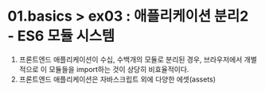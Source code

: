 # 01.basics > ex03 : 애플리케이션 분리2 - ES6 모듈 시스템

1) 프론트엔드 애플리케이션이 수십, 수백개의 모듈로 분리된 경우,  브라우저에서 개별적으로 이 모듈들을 import하는 것이 상당히 비효율적이다.
2) 프론트엔드 애플리케이션은 자바스크립트 외에 다양한 에셋(assets)
